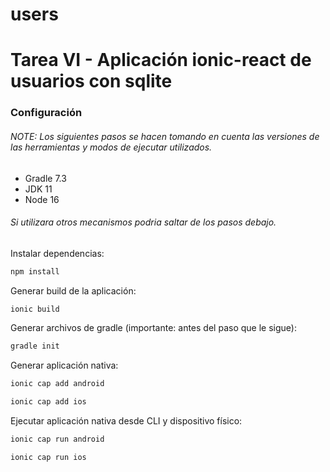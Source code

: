 # users
# Tarea VI - Aplicación ionic-react de usuarios con sqlite
### Configuración
###### NOTE: Los siguientes pasos se hacen tomando en cuenta las versiones de las herramientas y modos de ejecutar utilizados. 
- Gradle 7.3
- JDK 11
- Node 16
###### Si utilizara otros mecanismos podria saltar de los pasos debajo.

Instalar dependencias:
```sh
npm install
```

Generar build de la aplicación:

```sh
ionic build
```

Generar archivos de gradle (importante: antes del paso que le sigue):

```sh
gradle init
```

Generar aplicación nativa:

```sh
ionic cap add android
```
```sh
ionic cap add ios
```

Ejecutar aplicación nativa desde CLI y dispositivo físico:

```sh
ionic cap run android 
```

```sh
ionic cap run ios 
```
